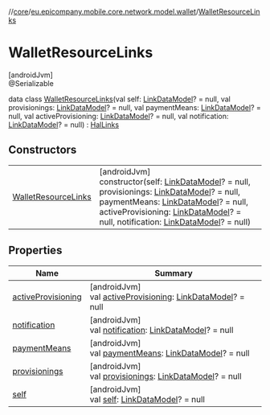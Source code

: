 //[core](../../../index.md)/[eu.epicompany.mobile.core.network.model.wallet](../index.md)/[WalletResourceLinks](index.md)

# WalletResourceLinks

[androidJvm]\
@Serializable

data class [WalletResourceLinks](index.md)(val self: [LinkDataModel](../../eu.epicompany.mobile.core.network.hypermedia/-link-data-model/index.md)? = null, val provisionings: [LinkDataModel](../../eu.epicompany.mobile.core.network.hypermedia/-link-data-model/index.md)? = null, val paymentMeans: [LinkDataModel](../../eu.epicompany.mobile.core.network.hypermedia/-link-data-model/index.md)? = null, val activeProvisioning: [LinkDataModel](../../eu.epicompany.mobile.core.network.hypermedia/-link-data-model/index.md)? = null, val notification: [LinkDataModel](../../eu.epicompany.mobile.core.network.hypermedia/-link-data-model/index.md)? = null) : [HalLinks](../../eu.epicompany.mobile.core.network.hypermedia/-hal-links/index.md)

## Constructors

| | |
|---|---|
| [WalletResourceLinks](-wallet-resource-links.md) | [androidJvm]<br>constructor(self: [LinkDataModel](../../eu.epicompany.mobile.core.network.hypermedia/-link-data-model/index.md)? = null, provisionings: [LinkDataModel](../../eu.epicompany.mobile.core.network.hypermedia/-link-data-model/index.md)? = null, paymentMeans: [LinkDataModel](../../eu.epicompany.mobile.core.network.hypermedia/-link-data-model/index.md)? = null, activeProvisioning: [LinkDataModel](../../eu.epicompany.mobile.core.network.hypermedia/-link-data-model/index.md)? = null, notification: [LinkDataModel](../../eu.epicompany.mobile.core.network.hypermedia/-link-data-model/index.md)? = null) |

## Properties

| Name | Summary |
|---|---|
| [activeProvisioning](active-provisioning.md) | [androidJvm]<br>val [activeProvisioning](active-provisioning.md): [LinkDataModel](../../eu.epicompany.mobile.core.network.hypermedia/-link-data-model/index.md)? = null |
| [notification](notification.md) | [androidJvm]<br>val [notification](notification.md): [LinkDataModel](../../eu.epicompany.mobile.core.network.hypermedia/-link-data-model/index.md)? = null |
| [paymentMeans](payment-means.md) | [androidJvm]<br>val [paymentMeans](payment-means.md): [LinkDataModel](../../eu.epicompany.mobile.core.network.hypermedia/-link-data-model/index.md)? = null |
| [provisionings](provisionings.md) | [androidJvm]<br>val [provisionings](provisionings.md): [LinkDataModel](../../eu.epicompany.mobile.core.network.hypermedia/-link-data-model/index.md)? = null |
| [self](self.md) | [androidJvm]<br>val [self](self.md): [LinkDataModel](../../eu.epicompany.mobile.core.network.hypermedia/-link-data-model/index.md)? = null |
